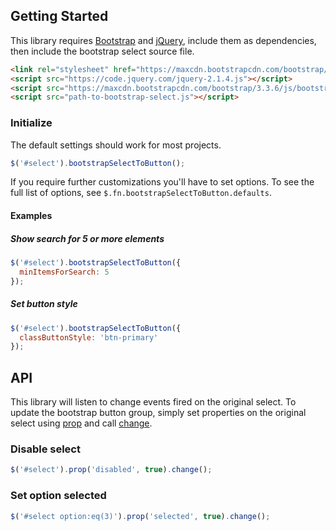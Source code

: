 
## Getting Started

This library requires [Bootstrap](http://getbootstrap.com/) and [jQuery](https://jquery.com/), include them as dependencies, then include the bootstrap select source file.

```html
<link rel="stylesheet" href="https://maxcdn.bootstrapcdn.com/bootstrap/3.3.6/css/bootstrap.min.css" />
<script src="https://code.jquery.com/jquery-2.1.4.js"></script>
<script src="https://maxcdn.bootstrapcdn.com/bootstrap/3.3.6/js/bootstrap.min.js"></script>
<script src="path-to-bootstrap-select.js"></script>
```

### Initialize

The default settings should work for most projects.

```js
$('#select').bootstrapSelectToButton();
```

If you require further customizations you'll have to set options.  To see the full list of options, see `$.fn.bootstrapSelectToButton.defaults`.

#### Examples

##### Show search for 5 or more elements

```js
$('#select').bootstrapSelectToButton({
  minItemsForSearch: 5
});
```

##### Set button style

```js
$('#select').bootstrapSelectToButton({
  classButtonStyle: 'btn-primary'
});
```

## API

This library will listen to change events fired on the original select.  To update the bootstrap button group, simply set properties on the original select using [prop](http://api.jquery.com/prop/) and call [change](http://api.jquery.com/change/).

### Disable select

```js
$('#select').prop('disabled', true).change();
```

### Set option selected

```js
$('#select option:eq(3)').prop('selected', true).change();
```
